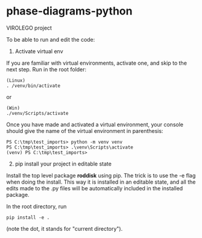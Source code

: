 # phase-diagrams-python
VIROLEGO project

To be able to run and edit the code:

1. Activate virtual env

If you are familiar with virtual environments, activate one, and skip to the next step.
Run in the root folder:

~~~
(Linux)
. /venv/bin/activate 
~~~

 or 

 ~~~
 (Win)
 ./venv/Scripts/activate 
 ~~~

Once you have made and activated a virtual environment, your console should give the name of the virtual environment in parenthesis:

~~~
PS C:\tmp\test_imports> python -m venv venv
PS C:\tmp\test_imports> .\venv\Scripts\activate
(venv) PS C:\tmp\test_imports>
~~~

2.  pip install your project in editable state

Install the top level package **roddisk** using pip. The trick is to use the -e flag when doing the install. This way it is installed in an editable state, and all the edits made to the .py files will be automatically included in the installed package.

In the root directory, run

~~~
pip install -e . 
~~~
(note the dot, it stands for "current directory").